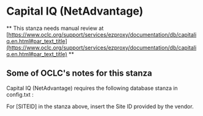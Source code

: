 # Capital IQ (NetAdvantage)
** This stanza needs manual review at [https://www.oclc.org/support/services/ezproxy/documentation/db/capitaliq.en.html#par_text_title](https://www.oclc.org/support/services/ezproxy/documentation/db/capitaliq.en.html#par_text_title) **

## Some of OCLC's notes for this stanza

Capital IQ (NetAdvantage) requires the following database stanza in config.txt :

For [SITEID] in the stanza above, insert the Site ID provided by the vendor.
